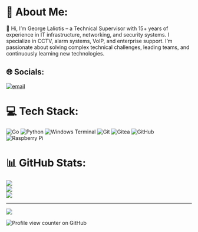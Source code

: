 # 💫 About Me:
👋 Hi, I’m George Laliotis – a Technical Supervisor with 15+ years of experience in IT infrastructure, networking, and security systems. I specialize in CCTV, alarm systems, VoIP, and enterprise support. I’m passionate about solving complex technical challenges, leading teams, and continuously learning new technologies.


## 🌐 Socials:
[![email](https://img.shields.io/badge/Email-D14836?logo=gmail&logoColor=white)](mailto:giorgoslaliotis@gmail.com) 

# 💻 Tech Stack:
![Go](https://img.shields.io/badge/go-%2300ADD8.svg?style=for-the-badge&logo=go&logoColor=white) ![Python](https://img.shields.io/badge/python-3670A0?style=for-the-badge&logo=python&logoColor=ffdd54) ![Windows Terminal](https://img.shields.io/badge/Windows%20Terminal-%234D4D4D.svg?style=for-the-badge&logo=windows-terminal&logoColor=white) ![Git](https://img.shields.io/badge/git-%23F05033.svg?style=for-the-badge&logo=git&logoColor=white) ![Gitea](https://img.shields.io/badge/Gitea-34495E?style=for-the-badge&logo=gitea&logoColor=5D9425) ![GitHub](https://img.shields.io/badge/github-%23121011.svg?style=for-the-badge&logo=github&logoColor=white) ![Raspberry Pi](https://img.shields.io/badge/-Raspberry_Pi-C51A4A?style=for-the-badge&logo=Raspberry-Pi)
# 📊 GitHub Stats:
![](https://github-readme-stats.vercel.app/api?username=g-laliotis&theme=dark&hide_border=false&include_all_commits=false&count_private=false)<br/>
![](https://nirzak-streak-stats.vercel.app/?user=g-laliotis&theme=dark&hide_border=false)<br/>
![](https://github-readme-stats.vercel.app/api/top-langs/?username=g-laliotis&theme=dark&hide_border=false&include_all_commits=false&count_private=false&layout=compact)

---
[![](https://visitcount.itsvg.in/api?id=g-laliotis&icon=0&color=0)](https://visitcount.itsvg.in)

![Profile view counter on GitHub](https://komarev.com/ghpvc/?username=g-laliotis)

